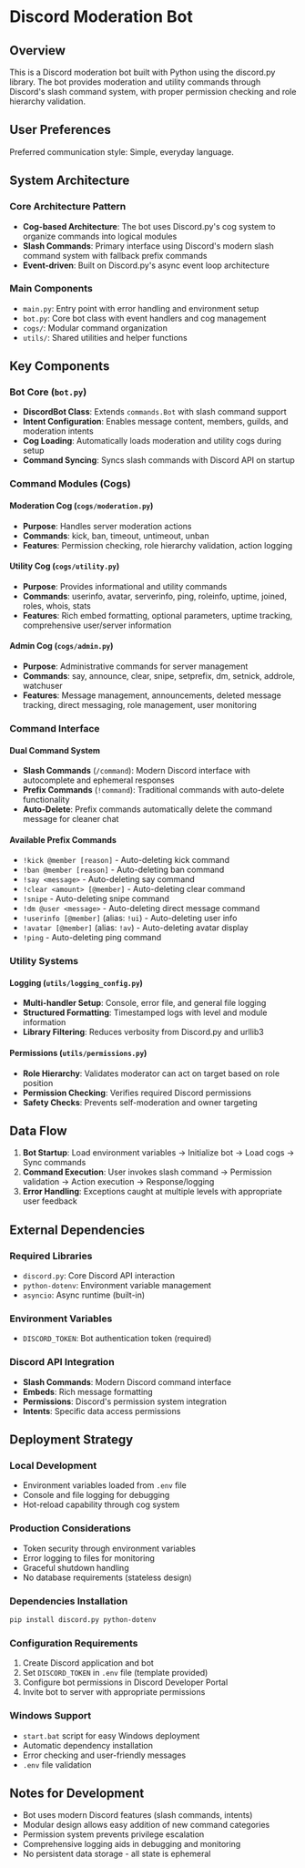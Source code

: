 # Discord Moderation Bot

## Overview

This is a Discord moderation bot built with Python using the discord.py library. The bot provides moderation and utility commands through Discord's slash command system, with proper permission checking and role hierarchy validation.

## User Preferences

Preferred communication style: Simple, everyday language.

## System Architecture

### Core Architecture Pattern
- **Cog-based Architecture**: The bot uses Discord.py's cog system to organize commands into logical modules
- **Slash Commands**: Primary interface using Discord's modern slash command system with fallback prefix commands
- **Event-driven**: Built on Discord.py's async event loop architecture

### Main Components
- `main.py`: Entry point with error handling and environment setup
- `bot.py`: Core bot class with event handlers and cog management
- `cogs/`: Modular command organization
- `utils/`: Shared utilities and helper functions

## Key Components

### Bot Core (`bot.py`)
- **DiscordBot Class**: Extends `commands.Bot` with slash command support
- **Intent Configuration**: Enables message content, members, guilds, and moderation intents
- **Cog Loading**: Automatically loads moderation and utility cogs during setup
- **Command Syncing**: Syncs slash commands with Discord API on startup

### Command Modules (Cogs)

#### Moderation Cog (`cogs/moderation.py`)
- **Purpose**: Handles server moderation actions
- **Commands**: kick, ban, timeout, untimeout, unban
- **Features**: Permission checking, role hierarchy validation, action logging

#### Utility Cog (`cogs/utility.py`)
- **Purpose**: Provides informational and utility commands
- **Commands**: userinfo, avatar, serverinfo, ping, roleinfo, uptime, joined, roles, whois, stats
- **Features**: Rich embed formatting, optional parameters, uptime tracking, comprehensive user/server information

#### Admin Cog (`cogs/admin.py`)
- **Purpose**: Administrative commands for server management
- **Commands**: say, announce, clear, snipe, setprefix, dm, setnick, addrole, watchuser
- **Features**: Message management, announcements, deleted message tracking, direct messaging, role management, user monitoring

### Command Interface

#### Dual Command System
- **Slash Commands** (`/command`): Modern Discord interface with autocomplete and ephemeral responses
- **Prefix Commands** (`!command`): Traditional commands with auto-delete functionality
- **Auto-Delete**: Prefix commands automatically delete the command message for cleaner chat

#### Available Prefix Commands
- `!kick @member [reason]` - Auto-deleting kick command
- `!ban @member [reason]` - Auto-deleting ban command  
- `!say <message>` - Auto-deleting say command
- `!clear <amount> [@member]` - Auto-deleting clear command
- `!snipe` - Auto-deleting snipe command
- `!dm @user <message>` - Auto-deleting direct message command
- `!userinfo [@member]` (alias: `!ui`) - Auto-deleting user info
- `!avatar [@member]` (alias: `!av`) - Auto-deleting avatar display
- `!ping` - Auto-deleting ping command

### Utility Systems

#### Logging (`utils/logging_config.py`)
- **Multi-handler Setup**: Console, error file, and general file logging
- **Structured Formatting**: Timestamped logs with level and module information
- **Library Filtering**: Reduces verbosity from Discord.py and urllib3

#### Permissions (`utils/permissions.py`)
- **Role Hierarchy**: Validates moderator can act on target based on role position
- **Permission Checking**: Verifies required Discord permissions
- **Safety Checks**: Prevents self-moderation and owner targeting

## Data Flow

1. **Bot Startup**: Load environment variables → Initialize bot → Load cogs → Sync commands
2. **Command Execution**: User invokes slash command → Permission validation → Action execution → Response/logging
3. **Error Handling**: Exceptions caught at multiple levels with appropriate user feedback

## External Dependencies

### Required Libraries
- `discord.py`: Core Discord API interaction
- `python-dotenv`: Environment variable management
- `asyncio`: Async runtime (built-in)

### Environment Variables
- `DISCORD_TOKEN`: Bot authentication token (required)

### Discord API Integration
- **Slash Commands**: Modern Discord command interface
- **Embeds**: Rich message formatting
- **Permissions**: Discord's permission system integration
- **Intents**: Specific data access permissions

## Deployment Strategy

### Local Development
- Environment variables loaded from `.env` file
- Console and file logging for debugging
- Hot-reload capability through cog system

### Production Considerations
- Token security through environment variables
- Error logging to files for monitoring
- Graceful shutdown handling
- No database requirements (stateless design)

### Dependencies Installation
```bash
pip install discord.py python-dotenv
```

### Configuration Requirements
1. Create Discord application and bot
2. Set `DISCORD_TOKEN` in `.env` file (template provided)
3. Configure bot permissions in Discord Developer Portal
4. Invite bot to server with appropriate permissions

### Windows Support
- `start.bat` script for easy Windows deployment
- Automatic dependency installation
- Error checking and user-friendly messages
- `.env` file validation

## Notes for Development

- Bot uses modern Discord features (slash commands, intents)
- Modular design allows easy addition of new command categories
- Permission system prevents privilege escalation
- Comprehensive logging aids in debugging and monitoring
- No persistent data storage - all state is ephemeral